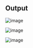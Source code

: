 
## Output
![image](https://user-images.githubusercontent.com/68271765/143035870-8b16b79a-c3c1-4d58-8374-402c29e74557.png)

![image](https://user-images.githubusercontent.com/68271765/143035907-aa0bd936-aeef-47a7-8695-68d7e03fc3e1.png)

![image](https://user-images.githubusercontent.com/68271765/143035950-1c6ff870-cc67-401d-9b7d-bb619b79fbbe.png)

